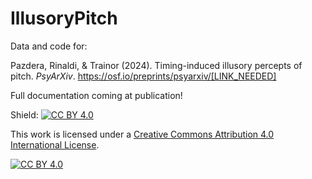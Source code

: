# IllusoryPitch

Data and code for: 

Pazdera, Rinaldi, &amp; Trainor (2024). Timing-induced illusory percepts of pitch. _PsyArXiv_. https://osf.io/preprints/psyarxiv/[LINK_NEEDED]

Full documentation coming at publication!

Shield: [![CC BY 4.0][cc-by-shield]][cc-by]

This work is licensed under a
[Creative Commons Attribution 4.0 International License][cc-by].

[![CC BY 4.0][cc-by-image]][cc-by]

[cc-by]: http://creativecommons.org/licenses/by/4.0/
[cc-by-image]: https://i.creativecommons.org/l/by/4.0/88x31.png
[cc-by-shield]: https://img.shields.io/badge/License-CC%20BY%204.0-lightgrey.svg
